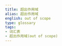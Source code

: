 ```yaml
---
title: 超出作用域
alias: 超出作用域
english: out of scope
type: glossary
tags:
- 词汇表
- 超出作用域(out of scope)
---
```

